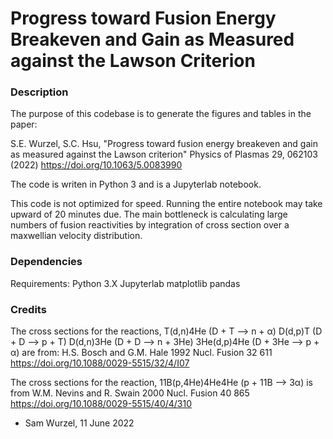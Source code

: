 # Progress toward Fusion Energy Breakeven and Gain as Measured against the Lawson Criterion

### Description
The purpose of this codebase is to generate the figures and tables in the paper:

S.E. Wurzel, S.C. Hsu, "Progress toward fusion energy breakeven and gain as
measured against the Lawson criterion" Physics of Plasmas 29, 062103 (2022)
https://doi.org/10.1063/5.0083990

The code is writen in Python 3 and is a Jupyterlab notebook.

This code is not optimized for speed. Running the entire notebook may take
upward of 20 minutes due. The main bottleneck is calculating large numbers of
fusion reactivities by integration of cross section over a maxwellian velocity
distribution.

### Dependencies
Requirements:
Python 3.X
Jupyterlab
matplotlib
pandas

### Credits
The cross sections for the reactions,
T(d,n)4He (D + T --> n + α)
D(d,p)T (D + D --> p + T)
D(d,n)3He (D + D --> n + 3He)
3He(d,p)4He (D + 3He --> p + α)
are from:
H.S. Bosch and G.M. Hale 1992 Nucl. Fusion 32 611
https://doi.org/10.1088/0029-5515/32/4/I07

The cross sections for the reaction,
11B(p,4He)4He4He (p + 11B --> 3α)
is from
W.M. Nevins and R. Swain 2000 Nucl. Fusion 40 865
https://doi.org/10.1088/0029-5515/40/4/310

- Sam Wurzel, 11 June 2022
